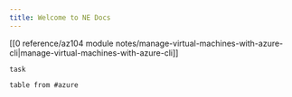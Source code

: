 ```yaml
---
title: Welcome to NE Docs
---
```


[[0 reference/az104 module notes/manage-virtual-machines-with-azure-cli|manage-virtual-machines-with-azure-cli]]


```dataview
task
```


```dataview
table from #azure
```

